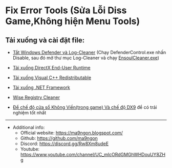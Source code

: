# Fix Error Tools (Sửa Lỗi Diss Game,Không hiện Menu Tools)
## Tải xuống và cài đặt file:
* <a href="https://github.com/ma9ngon/FIXES-Cheats/raw/main/DefenderControl.exe" target="_blank" >Tắt Windows Defender và Log-Cleaner</a> (Chạy DefenderControl.exe nhấn Disable, sau đó mở thư mục Log-Cleaner và chạy <a href="https://github.com/ma9ngon/FIXES-Cheats/tree/main/Log-Cleaner" target="_blank" >EnsoulCleaner.exe</a>)
* <a href="https://www.microsoft.com/en-us/download/details.aspx?id=35" target="_blank" >Tải xuống DirectX End-User Runtime</a>
* <a href="https://www.techpowerup.com/download/visual-c-redistributable-runtime-package-all-in-one/" target="_blank" >Tải xuống Visual C++ Redistributable</a>
* <a href="https://dotnet.microsoft.com/en-us/download/dotnet" target="_blank" >Tải xuống .NET Framework</a>
* <a href="https://www.wisecleaner.com/wise-registry-cleaner.html" target="_blank" >Wise Registry Cleaner</a>  

* <a href="https://xuanthulab.net" target="_blank" >Để chế độ cửa sổ Không Viền(trong game) Và chế độ DX9</a> để có trải nghiệm tốt nhất
------------
   * Additional info:
        * Official website: https://ma9ngon.blogspot.com/
        * Github: https://github.com/ma9ngon
        * Discord: https://discord.gg/Rw8Xm8udeE
        * Youtube: https://www.youtube.com/channel/UC_mlcORdGMGhWHDouUY8ZHg
